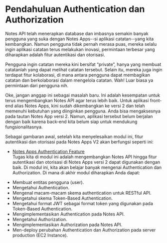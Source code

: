 # Pendahuluan Authentication dan Authorization

Notes API telah menerapkan database dan imbasnya semakin banyak pengguna yang suka dengan Notes Apps--si aplikasi catatan--yang kita kembangkan. Namun pengguna tidak pernah merasa puas, mereka selalu ingin aplikasi catatan terus melakukan inovasi, permintaan terbesar yang diharapkan adalah fitur autentikasi dan otorisasi.

Pengguna ingin catatan mereka kini bersifat “private”, hanya yang membuat catatanlah yang dapat melihat catatan tersebut. Selain itu, mereka juga ingin terdapat fitur kolaborasi, di mana antara pengguna dapat membagikan catatan dan berkolaborasi dalam mengelola catatan. Wah! Luar biasa ya permintaan dari pengguna nih.

Oke, jangan anggap ini sebagai masalah baru. Ini adalah kesempatan untuk terus mengembangkan Notes API agar terus lebih baik. Untuk aplikasi front-end alias Notes Apps, kini sudah dikembangkan ke versi 2 dan telah memenuhi kebutuhan yang diinginkan pengguna. Anda bisa mengaksesnya pada tautan Notes App versi 2. Namun, aplikasi tersebut belum berjalan dengan baik karena back-end kita belum siap untuk mendukung fungsionalitasnya.

Sebagai gambaran awal, setelah kita menyelesaikan modul ini, fitur autentikasi dan otorisasi pada Notes Apps V2 akan berfungsi seperti ini:

- [Notes Apps Authentication Feature](https://youtu.be/htdYG3C8G2w)<br />
  Tugas kita di modul ini adalah mengembangkan Notes API hingga fitur autentikasi dan otorisasi di Notes Apps versi 2 dapat digunakan dengan baik. Di modul ini, kita akan belajar banyak mengenai Authentication dan Authorization. Di mana di akhir modul diharapkan Anda dapat:

* Membuat entitas pengguna (user).
* Mengetahui Authentication.
* Mengenal macam-macam skema authentication untuk RESTful API.
* Mengetahui skema Token-Based Authentication.
* Mengetahui format JWT sebagai format token yang digunakan pada Token-Based Authentication.
* Mengimplementasikan Authentication pada Notes API.
* Mengetahui Authorization.
* Mengimplementasikan Authorization pada Notes API.
* Men-deploy perubahan Authentication dan Authorization pada server production (EC2 Instance).
